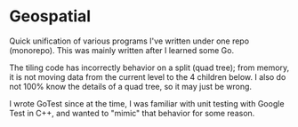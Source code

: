 # Geospatial

Quick unification of various programs I've written under one repo (monorepo).
This was mainly written after I learned some Go.

The tiling code has incorrectly behavior on a split (quad tree); from memory, it is not moving data from the current level to the 4 children below.
I also do not 100% know the details of a quad tree, so it may just be wrong.

I wrote GoTest since at the time, I was familiar with unit testing with Google Test in C++, and wanted to "mimic" that behavior for some reason.

